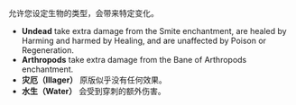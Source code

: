 允许您设定生物的类型，会带来特定变化。
* **Undead** take extra damage from the Smite enchantment, are healed by Harming and harmed by Healing, and are unaffected by Poison or Regeneration.
* **Arthropods** take extra damage from the Bane of Arthropods enchantment.
* **灾厄（Illager）** 原版似乎没有任何效果。
* **水生（Water）** 会受到穿刺的额外伤害。 